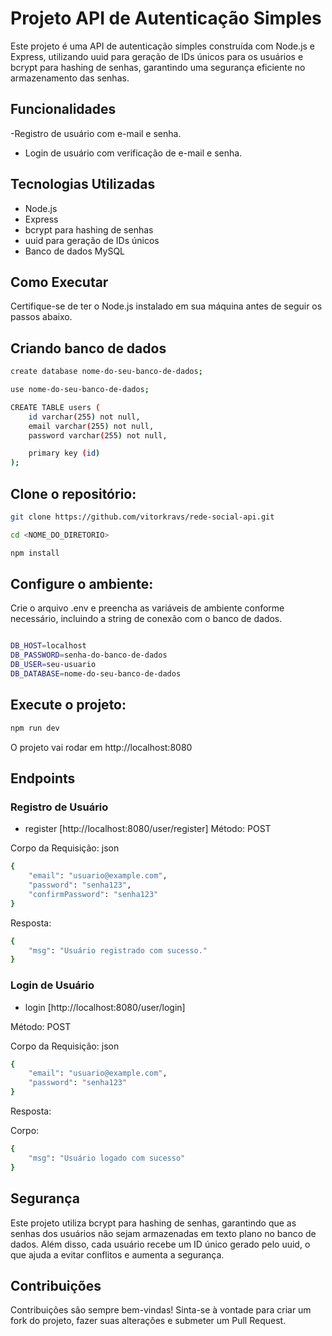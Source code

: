 # Projeto API de Autenticação Simples

Este projeto é uma API de autenticação simples construída com Node.js e Express, utilizando uuid para geração de IDs únicos para os usuários e bcrypt para hashing de senhas, garantindo uma segurança eficiente no armazenamento das senhas.

## Funcionalidades

-Registro de usuário com e-mail e senha.

- Login de usuário com verificação de e-mail e senha.

## Tecnologias Utilizadas

- Node.js
- Express
- bcrypt para hashing de senhas
- uuid para geração de IDs únicos
- Banco de dados MySQL

## Como Executar

Certifique-se de ter o Node.js instalado em sua máquina antes de seguir os passos abaixo.

## Criando banco de dados

```bash
create database nome-do-seu-banco-de-dados;

use nome-do-seu-banco-de-dados;

CREATE TABLE users (
	id varchar(255) not null,
    email varchar(255) not null,
    password varchar(255) not null,

    primary key (id)
);
```

## Clone o repositório:

```bash
git clone https://github.com/vitorkravs/rede-social-api.git

cd <NOME_DO_DIRETORIO>

npm install
```

## Configure o ambiente:

Crie o arquivo .env e preencha as variáveis de ambiente conforme necessário, incluindo a string de conexão com o banco de dados.

```bash

DB_HOST=localhost
DB_PASSWORD=senha-do-banco-de-dados
DB_USER=seu-usuario
DB_DATABASE=nome-do-seu-banco-de-dados

```

## Execute o projeto:

```bash
npm run dev
```

O projeto vai rodar em http://localhost:8080

## Endpoints

### Registro de Usuário

- register [http://localhost:8080/user/register]
Método: POST

Corpo da Requisição:
json

```bash
{
    "email": "usuario@example.com",
    "password": "senha123",
    "confirmPassword": "senha123"
}
```

Resposta:

```bash
{
    "msg": "Usuário registrado com sucesso."
}
```

### Login de Usuário

- login [http://localhost:8080/user/login]

Método: POST

Corpo da Requisição:
json

```bash
{
    "email": "usuario@example.com",
    "password": "senha123"
}
```

Resposta:

Corpo:

```bash
{
    "msg": "Usuário logado com sucesso"
}
```

## Segurança

Este projeto utiliza bcrypt para hashing de senhas, garantindo que as senhas dos usuários não sejam armazenadas em texto plano no banco de dados. Além disso, cada usuário recebe um ID único gerado pelo uuid, o que ajuda a evitar conflitos e aumenta a segurança.

## Contribuições

Contribuições são sempre bem-vindas! Sinta-se à vontade para criar um fork do projeto, fazer suas alterações e submeter um Pull Request.
